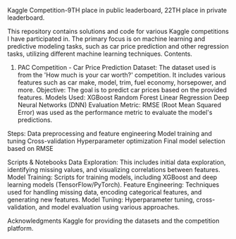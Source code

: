 Kaggle Competition-9TH place in public leaderboard, 22TH place in private leaderboard.

This repository contains solutions and code for various Kaggle competitions I have participated in. The primary focus is on machine learning and predictive modeling tasks, such as car price prediction and other regression tasks, utilizing different machine learning techniques.
Contents.

1. PAC Competition - Car Price Prediction
Dataset: The dataset used is from the 'How much is your car worth?' competition. It includes various features such as car make, model, trim, fuel economy, horsepower, and more.
Objective: The goal is to predict car prices based on the provided features.
Models Used:
XGBoost
Random Forest
Linear Regression
Deep Neural Networks (DNN) 
Evaluation Metric: RMSE (Root Mean Squared Error) was used as the performance metric to evaluate the model's predictions.

Steps:
Data preprocessing and feature engineering
Model training and tuning
Cross-validation
Hyperparameter optimization
Final model selection based on RMSE

Scripts & Notebooks
Data Exploration: This includes initial data exploration, identifying missing values, and visualizing correlations between features.
Model Training: Scripts for training models, including XGBoost and deep learning models (TensorFlow/PyTorch).
Feature Engineering: Techniques used for handling missing data, encoding categorical features, and generating new features.
Model Tuning: Hyperparameter tuning, cross-validation, and model evaluation using various approaches.

Acknowledgments
Kaggle for providing the datasets and the competition platform.
